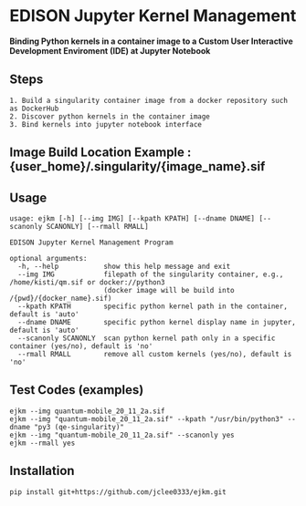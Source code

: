 # EDISON Jupyter Kernel Management
**Binding Python kernels in a container image to a Custom User Interactive Development Enviroment (IDE) at Jupyter Notebook**

## Steps
```
1. Build a singularity container image from a docker repository such as DockerHub
2. Discover python kernels in the container image
3. Bind kernels into jupyter notebook interface
```

## Image Build Location Example : {user_home}/.singularity/{image_name}.sif 

## Usage
```
usage: ejkm [-h] [--img IMG] [--kpath KPATH] [--dname DNAME] [--scanonly SCANONLY] [--rmall RMALL]

EDISON Jupyter Kernel Management Program

optional arguments:
  -h, --help           show this help message and exit
  --img IMG            filepath of the singularity container, e.g., /home/kisti/qm.sif or docker://python3
                       (docker image will be build into /{pwd}/{docker_name}.sif)
  --kpath KPATH        specific python kernel path in the container, default is 'auto'
  --dname DNAME        specific python kernel display name in jupyter, default is 'auto'
  --scanonly SCANONLY  scan python kernel path only in a specific container (yes/no), default is 'no'
  --rmall RMALL        remove all custom kernels (yes/no), default is 'no'
```

## Test Codes (examples)
```
ejkm --img quantum-mobile_20_11_2a.sif
ejkm --img "quantum-mobile_20_11_2a.sif" --kpath "/usr/bin/python3" --dname "py3 (qe-singularity)"
ejkm --img "quantum-mobile_20_11_2a.sif" --scanonly yes
ejkm --rmall yes
```

## Installation
`pip install git+https://github.com/jclee0333/ejkm.git`
